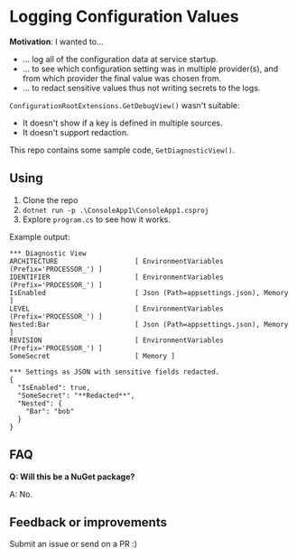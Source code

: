 # Logging Configuration Values

**Motivation**: I wanted to...

- ... log all of the configuration data at service startup.
- ... to see which configuration setting was in multiple provider(s), and from
  which provider the final value was chosen from.
- ... to redact sensitive values thus not writing secrets to the logs.

`ConfigurationRootExtensions.GetDebugView()` wasn't suitable:

- It doesn't show if a key is defined in multiple sources.
- It doesn't support redaction.

This repo contains some sample code, `GetDiagnosticView()`.

## Using

1. Clone the repo
2. `dotnet run -p .\ConsoleApp1\ConsoleApp1.csproj`
3. Explore `program.cs` to see how it works.

Example output:

```
*** Diagnostic View
ARCHITECTURE                   [ EnvironmentVariables (Prefix='PROCESSOR_') ]
IDENTIFIER                     [ EnvironmentVariables (Prefix='PROCESSOR_') ]
IsEnabled                      [ Json (Path=appsettings.json), Memory ]
LEVEL                          [ EnvironmentVariables (Prefix='PROCESSOR_') ]
Nested:Bar                     [ Json (Path=appsettings.json), Memory ]
REVISION                       [ EnvironmentVariables (Prefix='PROCESSOR_') ]
SomeSecret                     [ Memory ]

*** Settings as JSON with sensitive fields redacted.
{
  "IsEnabled": true,
  "SomeSecret": "**Redacted**",
  "Nested": {
    "Bar": "bob"
  }
}
```

## FAQ

**Q: Will this be a NuGet package?**

A: No.

## Feedback or improvements

Submit an issue or send on a PR :)
